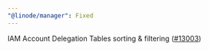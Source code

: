 ```yaml
---
"@linode/manager": Fixed
---
```


IAM Account Delegation Tables sorting & filtering ([#13003](https://github.com/linode/manager/pull/13003))

